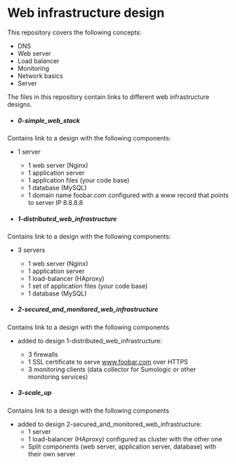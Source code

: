 # Web infrastructure design
This repository covers the following concepts:
- DNS
- Web server
- Load balancer
- Monitoring
- Network basics
- Server

The files in this repository contain links to different web infrastructure
designs.

- ##### 0-simple_web_stack
Contains link to a design with the following components:
- 1 server
	- 1 web server (Nginx)
	 - 1 application server
 	 - 1 application files (your code base)
	 - 1 database (MySQL)
	 - 1 domain name foobar.com configured with a www record that points
	 to server IP 8.8.8.8

- ##### 1-distributed_web_infrastructure
Contains link to a design with the following components:
- 3 servers
	 - 1 web server (Nginx)
	 - 1 application server
	 - 1 load-balancer (HAproxy)
	 - 1 set of application files (your code base)
	 - 1 database (MySQL)

- ##### 2-secured_and_monitored_web_infrastructure
Contains link to a design with the following components
- added to design 1-distributed_web_infrastructure:
	 - 3 firewalls
	 - 1 SSL certificate to serve www.foobar.com over HTTPS
	 - 3 monitoring clients (data collector for Sumologic or other monitoring services)

- ##### 3-scale_up
Contains link to a design with the following components
- added to design 2-secured_and_monitored_web_infrastructure:
	 - 1 server
	 - 1 load-balancer (HAproxy) configured as cluster with the other one
	 - Split components (web server, application server, database) with their own server
